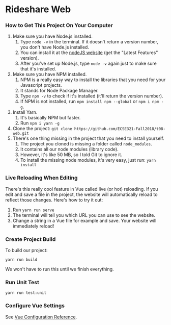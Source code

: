 # Rideshare Web

### How to Get This Project On Your Computer
1. Make sure you have Node.js installed.
    1. Type `node -v` in the terminal. If it doesn't return a version number, you don't have Node.js installed.
    2. You can install it at the [nodeJS website](https://nodejs.org/en/) (get the "Latest Features" version).
    3. After you've set up Node.js, type `node -v` again just to make sure that it's installed.
2. Make sure you have NPM installed.
    1. NPM is a really easy way to install the libraries that you need for your Javascript projects.
    2. It stands for Node Package Manager.
    3. Type `npm -v` to check if it's installed (it'll return the version number).
    4. If NPM is not installed, run `npm install npm --global` or `npm i npm -g`.
3. Install Yarn.
    1. It's basically NPM but faster.
    2. Run `npm i yarn -g`
4. Clone the project: `git clone https://github.com/ECSE321-Fall2018/t08-web.git`
5. There's one thing missing in the project that you need to install yourself.
    1. The project you cloned is missing a folder called `node_modules`.
    2. It contains all our node modules (library code).
    3. However, it's like 50 MB, so I told Git to ignore it.
    4. To install the missing node modules, it's very easy, just run: `yarn install`

### Live Reloading When Editing
There's this really cool feature in Vue called live (or hot) reloading.
If you edit and save a file in the project, the website will automatically reload to reflect those changes.
Here's how to try it out:
1. Run `yarn run serve`
2. The terminal will tell you which URL you can use to see the website.
3. Change a string in a Vue file for example and save. Your website will immediately reload!

### Create Project Build
To build our project:
```
yarn run build
```
We won't have to run this until we finish everything.

### Run Unit Test
```
yarn run test:unit
```

### Configure Vue Settings
See [Vue Configuration Reference](https://cli.vuejs.org/config/).